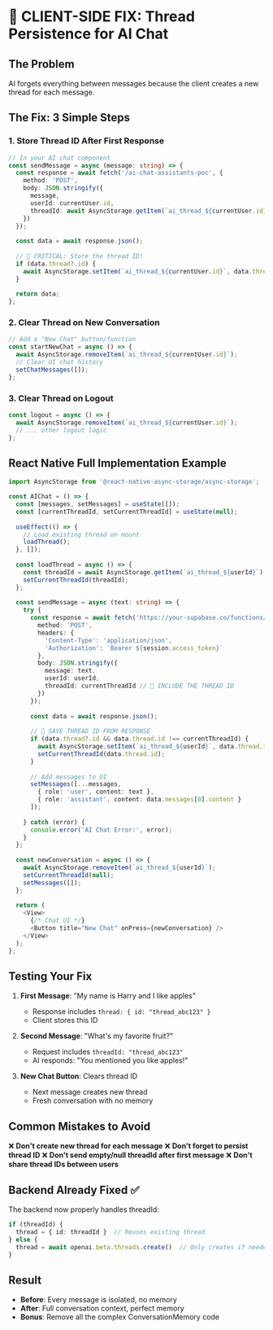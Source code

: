 # 🚨 CLIENT-SIDE FIX: Thread Persistence for AI Chat

## The Problem
AI forgets everything between messages because the client creates a new thread for each message.

## The Fix: 3 Simple Steps

### 1. Store Thread ID After First Response

```typescript
// In your AI chat component
const sendMessage = async (message: string) => {
  const response = await fetch('/ai-chat-assistants-poc', {
    method: 'POST',
    body: JSON.stringify({
      message,
      userId: currentUser.id,
      threadId: await AsyncStorage.getItem(`ai_thread_${currentUser.id}`) // Get existing thread
    })
  });
  
  const data = await response.json();
  
  // 🚨 CRITICAL: Store the thread ID!
  if (data.thread?.id) {
    await AsyncStorage.setItem(`ai_thread_${currentUser.id}`, data.thread.id);
  }
  
  return data;
};
```

### 2. Clear Thread on New Conversation

```typescript
// Add a "New Chat" button/function
const startNewChat = async () => {
  await AsyncStorage.removeItem(`ai_thread_${currentUser.id}`);
  // Clear UI chat history
  setChatMessages([]);
};
```

### 3. Clear Thread on Logout

```typescript
const logout = async () => {
  await AsyncStorage.removeItem(`ai_thread_${currentUser.id}`);
  // ... other logout logic
};
```

## React Native Full Implementation Example

```typescript
import AsyncStorage from '@react-native-async-storage/async-storage';

const AIChat = () => {
  const [messages, setMessages] = useState([]);
  const [currentThreadId, setCurrentThreadId] = useState(null);
  
  useEffect(() => {
    // Load existing thread on mount
    loadThread();
  }, []);
  
  const loadThread = async () => {
    const threadId = await AsyncStorage.getItem(`ai_thread_${userId}`);
    setCurrentThreadId(threadId);
  };
  
  const sendMessage = async (text: string) => {
    try {
      const response = await fetch('https://your-supabase.co/functions/v1/ai-chat-assistants-poc', {
        method: 'POST',
        headers: {
          'Content-Type': 'application/json',
          'Authorization': `Bearer ${session.access_token}`
        },
        body: JSON.stringify({
          message: text,
          userId: userId,
          threadId: currentThreadId // 🚨 INCLUDE THE THREAD ID
        })
      });
      
      const data = await response.json();
      
      // 🚨 SAVE THREAD ID FROM RESPONSE
      if (data.thread?.id && data.thread.id !== currentThreadId) {
        await AsyncStorage.setItem(`ai_thread_${userId}`, data.thread.id);
        setCurrentThreadId(data.thread.id);
      }
      
      // Add messages to UI
      setMessages([...messages, 
        { role: 'user', content: text },
        { role: 'assistant', content: data.messages[0].content }
      ]);
      
    } catch (error) {
      console.error('AI Chat Error:', error);
    }
  };
  
  const newConversation = async () => {
    await AsyncStorage.removeItem(`ai_thread_${userId}`);
    setCurrentThreadId(null);
    setMessages([]);
  };
  
  return (
    <View>
      {/* Chat UI */}
      <Button title="New Chat" onPress={newConversation} />
    </View>
  );
};
```

## Testing Your Fix

1. **First Message**: "My name is Harry and I like apples"
   - Response includes `thread: { id: "thread_abc123" }`
   - Client stores this ID

2. **Second Message**: "What's my favorite fruit?"
   - Request includes `threadId: "thread_abc123"`
   - AI responds: "You mentioned you like apples!"

3. **New Chat Button**: Clears thread ID
   - Next message creates new thread
   - Fresh conversation with no memory

## Common Mistakes to Avoid

❌ **Don't create new thread for each message**
❌ **Don't forget to persist thread ID**
❌ **Don't send empty/null threadId after first message**
❌ **Don't share thread IDs between users**

## Backend Already Fixed ✅

The backend now properly handles threadId:
```typescript
if (threadId) {
  thread = { id: threadId }  // Reuses existing thread
} else {
  thread = await openai.beta.threads.create()  // Only creates if needed
}
```

## Result

- **Before**: Every message is isolated, no memory
- **After**: Full conversation context, perfect memory
- **Bonus**: Remove all the complex ConversationMemory code
